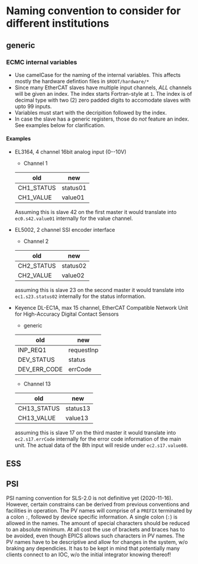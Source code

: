 # Naming convention to consider for different institutions

## generic

### ECMC internal variables

* Use camelCase for the naming of the internal variables. This affects mostly the hardware defintion files in `$ROOT/hardware/*`
* Since many EtherCAT slaves have multiple input channels, _ALL_ channels will be given an index.
The index starts Fortran-style at `1`.
The index is of decimal type with two (2) zero padded digits to accomodate slaves with upto 99 inputs.
* Variables must start with the decripition followed by the index.
* In case the slave has a generic registers, those do _not_ feature an index.
See examples below for clarification.

#### Examples

* EL3164, 4 channel 16bit analog input (0--10V)

  * Channel 1
  
  | old | new |
  |--|--|
  |CH1_STATUS |status01 |
  |CH1_VALUE  |value01  |
  
  Assuming this is slave 42 on the first master it would translate into `ec0.s42.value01` internally for the value channel.
  
* EL5002, 2 channel SSI encoder interface

  * Channel 2
  
  | old         | new |
  |--           |--|
  |CH2_STATUS   |status02 |
  |CH2_VALUE    |value02  |
  
  assuming this is slave 23 on the second master it would translate into `ec1.s23.status02` internally for the status information.

* Keyence DL-EC1A, max 15 channel, EtherCAT Compatible Network Unit for High-Accuracy Digital Contact Sensors

  * generic
  
  | old         | new |
  |--           |--|
  |INP_REQ1     |requestInp |
  |DEV_STATUS   |status |
  |DEV_ERR_CODE |errCode  |

  * Channel 13
  
  | old         | new |
  |--           |--|
  |CH13_STATUS  |status13 |
  |CH13_VALUE   |value13  |
  
  assuming this is slave 17 on the third master it would translate into `ec2.s17.errCode` internally for the error code information of the main unit.
  The actual data of the 8th input will reside under `ec2.s17.value08`.


## ESS

## PSI

PSI naming convention for SLS-2.0 is not definitive yet (2020-11-16).
However, certain constrains can be derived from previous conventions and facilities in operation.
The PV names will comprise of a `PREFIX` terminated by a colon `:`, followed by device specific information.
A single colon (`:`) is allowed in the names.
The amount of special characters should be reduced to an absolute minimum.
At all cost the use of brackets and braces has to be avoided, even though EPICS allows such characters in PV names.
The PV names have to be descriptive and allow for changes in the system, w/o braking any dependicies.
It has to be kept in mind that potentially many clients connect to an IOC, w/o the initial integrator knowing thereof!
